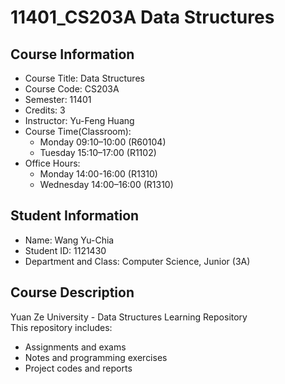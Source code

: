 # 11401_CS203A Data Structures

## Course Information
- Course Title: Data Structures
- Course Code: CS203A
- Semester: 11401
- Credits: 3
- Instructor: Yu-Feng Huang
- Course Time(Classroom):
  - Monday 09:10–10:00 (R60104)
  - Tuesday 15:10–17:00 (R1102)
- Office Hours:
  - Monday 14:00-16:00 (R1310)
  - Wednesday 14:00–16:00 (R1310)

## Student Information
- Name: Wang Yu-Chia  
- Student ID: 1121430  
- Department and Class: Computer Science, Junior (3A)

## Course Description
Yuan Ze University - Data Structures Learning Repository  
This repository includes:
- Assignments and exams  
- Notes and programming exercises  
- Project codes and reports  

